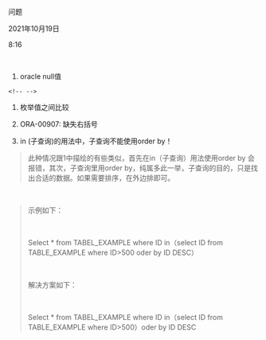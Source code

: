 问题

2021年10月19日

8:16

 

1.  oracle null值

```{=html}
<!-- -->
```
1.  枚举值之间比较

2.  ORA-00907: 缺失右括号

3.  in (子查询)的用法中，子查询不能使用order by！

> 此种情况跟1中描绘的有些类似，首先在in（子查询）用法使用order by 会报错，其次，子查询里用order by，纯属多此一举，子查询的目的，只是找出合适的数据。如果需要排序，在外边排即可。

 

> 示例如下：
>
>  
>
> Select \* from TABEL_EXAMPLE where ID in（select ID from TABLE_EXAMPLE where ID\>500 oder by ID DESC）
>
>  
>
> 解决方案如下：
>
>  
>
> Select \* from TABEL_EXAMPLE where ID in（select ID from TABLE_EXAMPLE where ID\>500）oder by ID DESC
